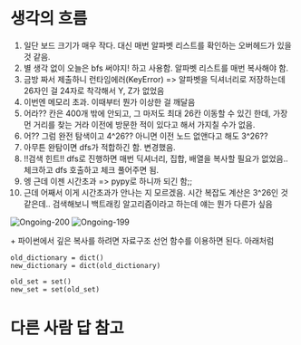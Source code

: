 # 생각의 흐름
1. 일단 보드 크기가 매우 작다. 대신 매번 알파벳 리스트를 확인하는 오버헤드가 있을 것 같음.
2. 별 생각 없이 오늘은 bfs 써야지! 하고 사용함. 알파벳 리스트를 매번 복사해야 함.
3. 금방 짜서 제출하니 런타임에러(KeyError) => 알파벳을 딕셔너리로 저장하는데 26자인 걸 24자로 착각해서 Y, Z가 없었음
4. 이번엔 메모리 초과. 이때부터 뭔가 이상한 걸 깨달음
5. 어라?? 칸은 400개 밖에 안되고, 그 마저도 최대 26칸 이동할 수 있긴 한데, 가장 먼 거리를 찾는 거라 이전에 방문한 적이 있다고 해서 가지칠 수가 없음.
6. 어?? 그럼 완전 탐색이고 4^26?? 아니면 이전 노드 없앤다고 해도 3^26??
7. 아무튼 완탐이면 dfs가 적합하긴 함. 변경했음.
8. !!검색 힌트!! dfs로 진행하면 매번 딕셔너리, 집합, 배열을 복사할 필요가 없었음.. 체크하고 dfs 호출하고 체크 풀어주면 됨.
9. 엥 근데 이젠 시간초과 => pypy로 하니까 되긴 함;;
10. 근데 어째서 이게 시간초과가 안나는 지 모르겠음. 시간 복잡도 계산은 3^26인 것 같은데.. 검색해보니 백트래킹 알고리즘이라고 하는데 얘는 뭔가 다른가 싶음

![Ongoing-200](https://github.com/user-attachments/assets/3b5c9113-2665-480f-b683-3f5f32aa29bc)
![Ongoing-199](https://github.com/user-attachments/assets/7507c918-935d-4a2a-ab5d-5e8e33308cf4)

\+ 파이썬에서 깊은 복사를 하려면 자료구조 선언 함수를 이용하면 된다. 아래처럼
```
old_dictionary = dict()
new_dictionary = dict(old_dictionary)

old_set = set()
new_set = set(old_set)
```

# 다른 사람 답 참고
